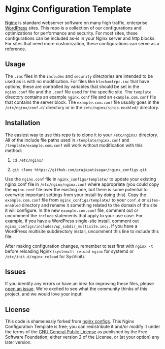 Nginx Configuration Template
========

[Nginx](http://nginx.org/) is standard webserver software on many high traffic, enterprise [WordPress](http://wordpress.org/) sites.  This repo is a collection of our configurations and optimizations for performance and security.  For most sites, these configurations can be included as-is in your Nginx server and http blocks.  For sites that need more customization, these configurations can serve as a reference. 

## Usage
The `.inc` files in the `includes` and `security` directories are intended to be used as is with no modification.  For files like `blockxmlrpc.inc` that have options, these are controlled by variables that should be set in the `nginx.conf` file and the `.conf` file used for the specific site.  The `template` directory contains an example `nginx.conf` file and an `example.com.conf` file that contains the server block.  The `example.com.conf` file usually goes in the `/etc/nginx/conf.d/` directory or in the `/etc/nginx/sites-enabled/` directory.   

## Installation
The easiest way to use this repo is to clone it to your `/etc/nginx/` directory. All of the include file paths used in `/template/nginx.conf` and `/template/example.com.conf` will work without modification with this method:

1. `cd /etc/nginx/`

2.  `git clone https://github.com/prajapatisagar/nginx_configs.git`

Use the `nginx.conf` file in `nginx_configs/template/` to update your existing nginx.conf file in `/etc/nginx/nginx.conf` where appropriate (you could copy the `nginx.conf` file over the existing one, but there is some potential to overwrite important settings from your install by doing this).  Copy the `example.com.conf` file from `nginx_configs/template/` to your `conf.d` or `sites-enabled` directory and rename it something related to the domain of the site it will configure.  In the new `example.com.conf` file, comment out or uncomment the `include` statements that apply to your use case.  For example, if you have a WordPress single-site install, comment out `nginx_configs/includes/wp_subdir_multisite.inc;`.  If you have a WordPress multisite subdirectory install, uncomment this line to include this file.  

After making configuration changes, remember to test first with `nginx -t` before reloading Nginx (`systemctl reload nginx` for systemd or `/etc/init.d/nginx reload` for SysVinit).

## Issues

If you identify any errors or have an idea for improving these files, please [open an issue](https://github.com/prajapatisagar/nginx_configs/issues). We're excited to see what the community thinks of this project, and we would love your input!

## License

This code is shamelessly forked from [nginx configs](https://github.com/10up/nginx_configs). This Nginx Configuration Template is free; you can redistribute it and/or modify it under the terms of the [GNU General Public License](http://www.gnu.org/licenses/gpl-2.0.html) as published by the Free Software Foundation; either version 2 of the License, or (at your option) any later version.
